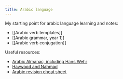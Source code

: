 ```yaml
---
title: Arabic language
---
```


My starting point for arabic language learning and notes:

- [[Arabic verb templates]]
- [[Arabic grammar, year 1]]
- [[Arabic verb conjugation]]

Useful resources:
- [Arabic Almanac, including Hans Wehr](https://ejtaal.net/aa/readme.html)
- [Haywood and Nahmad](https://www.ghazali.org/books/haywood-65.pdf)
- [Arabic revision cheat sheet](https://www.google.com/url?sa=t&source=web&rct=j&url=https://standup4islam.files.wordpress.com/2011/07/en_understand_arabic_in_12_coloured_tables.pdf&ved=2ahUKEwiJ_OD3gebtAhXTUxUIHc-ABQYQFjABegQIARAB&usg=AOvVaw31sVzcJqRTM8XfPMqVAQhC)
